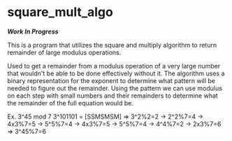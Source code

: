 # square_mult_algo

*****Work In Progress*****

This is a program that utilizes the square and multiply algorithm to return remainder of large modulus operations.

Used to get a remainder from a modulus operation of a very large number that wouldn't be able to be done effectively without it.
The algorithm uses a binary representation for the exponent to determine what pattern will be needed to figure out the remainder.
Using the pattern we can use modulus on each step with small numbers and their remainders to determine what the remainder of the full equation would be.

Ex. 3^45 mod 7 
3^101101 = [SSMSMSM] => 3^2%2=2 -> 2^2%7=4 -> 4x3%7=5 -> 5^5%7=4 -> 4x3%7=5 -> 5^5%7=4 -> 4^4%7=2 -> 2x3%7=6 => 3^45%7=6
